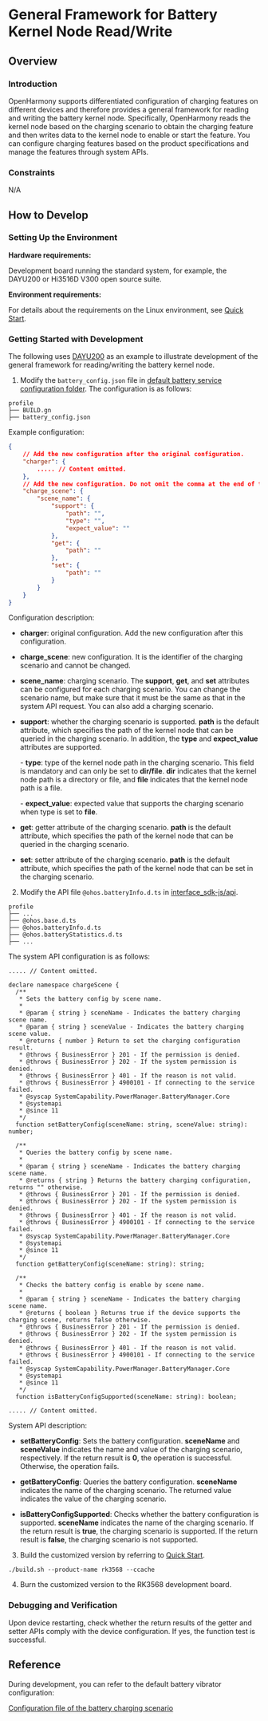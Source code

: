 # General Framework for Battery Kernel Node Read/Write

## Overview

### Introduction

OpenHarmony supports differentiated configuration of charging features on different devices and therefore provides a general framework for reading and writing the battery kernel node. Specifically, OpenHarmony reads the kernel node based on the charging scenario to obtain the charging feature and then writes data to the kernel node to enable or start the feature. You can configure charging features based on the product specifications and manage the features through system APIs.

### Constraints

N/A

## How to Develop

### Setting Up the Environment

**Hardware requirements:**

Development board running the standard system, for example, the DAYU200 or Hi3516D V300 open source suite.

**Environment requirements:**

For details about the requirements on the Linux environment, see [Quick Start](../quick-start/quickstart-overview.md).

### Getting Started with Development

The following uses [DAYU200](https://gitee.com/openharmony/vendor_hihope/tree/master/rk3568) as an example to illustrate development of the general framework for reading/writing the battery kernel node.

1. Modify the `battery_config.json` file in [default battery service configuration folder](https://gitee.com/openharmony/drivers_peripheral/tree/master/battery/interfaces/hdi_service/profile). The configuration is as follows:

```text
profile
├── BUILD.gn
├── battery_config.json
```

Example configuration:

```json
{
    // Add the new configuration after the original configuration.
    "charger": {
        ..... // Content omitted.
    }, 
    // Add the new configuration. Do not omit the comma at the end of the previous line.
	"charge_scene": {
        "scene_name": {
            "support": {
                "path": "",
                "type": "",
                "expect_value": ""
            },
            "get": {
                "path": ""
            },
            "set": {
                "path": ""
            }
        }
    } 
}
```

Configuration description:

- **charger**: original configuration. Add the new configuration after this configuration.

- **charge_scene**: new configuration. It is the identifier of the charging scenario and cannot be changed.

- **scene_name**: charging scenario. The **support**, **get**, and **set** attributes can be configured for each charging scenario. You can change the scenario name, but make sure that it must be the same as that in the system API request. You can also add a charging scenario.

- **support**: whether the charging scenario is supported. **path** is the default attribute, which specifies the path of the kernel node that can be queried in the charging scenario. In addition, the **type** and **expect_value** attributes are supported.

  ​- **type**: type of the kernel node path in the charging scenario. This field is mandatory and can only be set to **dir/file**. **dir** indicates that the kernel node path is a directory or file, and **file** indicates that the kernel node path is a file.

  ​- **expect_value**: expected value that supports the charging scenario when type is set to **file**.

- **get**: getter attribute of the charging scenario. **path** is the default attribute, which specifies the path of the kernel node that can be queried in the charging scenario.

- **set**: setter attribute of the charging scenario. **path** is the default attribute, which specifies the path of the kernel node that can be set in the charging scenario.

2. Modify the API file `@ohos.batteryInfo.d.ts` in [interface_sdk-js/api](https://gitee.com/openharmony/interface_sdk-js/tree/master/api).

```
profile
├── ...
├── @ohos.base.d.ts
├── @ohos.batteryInfo.d.ts
├── @ohos.batteryStatistics.d.ts
├── ...
```

The system API configuration is as follows:

```
..... // Content omitted.

declare namespace chargeScene {
  /**
   * Sets the battery config by scene name.
   *
   * @param { string } sceneName - Indicates the battery charging scene name.
   * @param { string } sceneValue - Indicates the battery charging scene value.
   * @returns { number } Return to set the charging configuration result.
   * @throws { BusinessError } 201 - If the permission is denied.
   * @throws { BusinessError } 202 - If the system permission is denied.
   * @throws { BusinessError } 401 - If the reason is not valid.
   * @throws { BusinessError } 4900101 - If connecting to the service failed.
   * @syscap SystemCapability.PowerManager.BatteryManager.Core
   * @systemapi
   * @since 11
   */
  function setBatteryConfig(sceneName: string, sceneValue: string): number;

  /**
   * Queries the battery config by scene name.
   *
   * @param { string } sceneName - Indicates the battery charging scene name.
   * @returns { string } Returns the battery charging configuration, returns "" otherwise.
   * @throws { BusinessError } 201 - If the permission is denied.
   * @throws { BusinessError } 202 - If the system permission is denied.
   * @throws { BusinessError } 401 - If the reason is not valid.
   * @throws { BusinessError } 4900101 - If connecting to the service failed.
   * @syscap SystemCapability.PowerManager.BatteryManager.Core
   * @systemapi
   * @since 11
   */
  function getBatteryConfig(sceneName: string): string;

  /**
   * Checks the battery config is enable by scene name.
   *
   * @param { string } sceneName - Indicates the battery charging scene name.
   * @returns { boolean } Returns true if the device supports the charging scene, returns false otherwise.
   * @throws { BusinessError } 201 - If the permission is denied.
   * @throws { BusinessError } 202 - If the system permission is denied.
   * @throws { BusinessError } 401 - If the reason is not valid.
   * @throws { BusinessError } 4900101 - If connecting to the service failed.
   * @syscap SystemCapability.PowerManager.BatteryManager.Core
   * @systemapi
   * @since 11
   */
  function isBatteryConfigSupported(sceneName: string): boolean;

..... // Content omitted.
```

System API description:

- **setBatteryConfig**: Sets the battery configuration. **sceneName** and **sceneValue** indicates the name and value of the charging scenario, respectively. If the return result is **0**, the operation is successful. Otherwise, the operation fails.

- **getBatteryConfig**: Queries the battery configuration. **sceneName** indicates the name of the charging scenario. The returned value indicates the value of the charging scenario.

- **isBatteryConfigSupported**: Checks whether the battery configuration is supported. **sceneName** indicates the name of the charging scenario. If the return result is **true**, the charging scenario is supported. If the return result is **false**, the charging scenario is not supported.

3. Build the customized version by referring to [Quick Start](../quick-start/quickstart-overview.md).

```shell
./build.sh --product-name rk3568 --ccache
```

4. Burn the customized version to the RK3568 development board.

### Debugging and Verification

Upon device restarting, check whether the return results of the getter and setter APIs comply with the device configuration. If yes, the function test is successful.

## Reference

During development, you can refer to the default battery vibrator configuration:

[Configuration file of the battery charging scenario](https://gitee.com/openharmony/drivers_peripheral/tree/master/battery/interfaces/hdi_service/profile)
